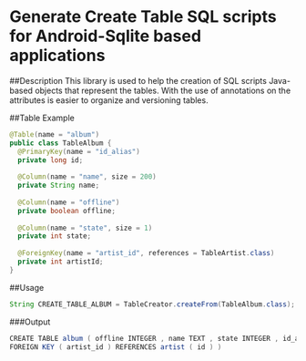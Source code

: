 # Generate Create Table SQL scripts for Android-Sqlite based applications

##Description
This library is used to help the creation of SQL scripts Java-based objects that represent the tables. With the use of annotations on the attributes is easier to organize and versioning tables.

##Table Example

  ```java
  @Table(name = "album")
  public class TableAlbum {
    @PrimaryKey(name = "id_alias")
    private long id;
    
    @Column(name = "name", size = 200)
    private String name;
    
    @Column(name = "offline")
    private boolean offline;
    
    @Column(name = "state", size = 1)
    private int state;
    
    @ForeignKey(name = "artist_id", references = TableArtist.class)
    private int artistId;
  }
  ```
  
##Usage  

 ```java
 String CREATE_TABLE_ALBUM = TableCreator.createFrom(TableAlbum.class);
 ```
###Output

```java
CREATE TABLE album ( offline INTEGER , name TEXT , state INTEGER , id_alias INTEGER PRIMARY KEY ,
FOREIGN KEY ( artist_id ) REFERENCES artist ( id ) )
```

 
 
 
